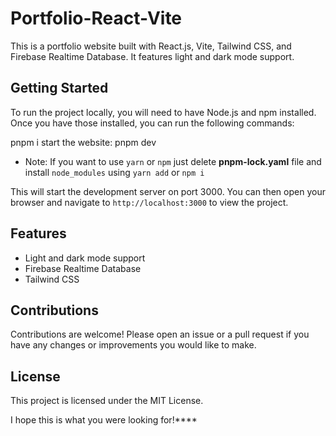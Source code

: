 
# Portfolio-React-Vite

This is a portfolio website built with React.js, Vite, Tailwind CSS, and Firebase Realtime Database. It features light and dark mode support.

## Getting Started

To run the project locally, you will need to have Node.js and npm installed. Once you have those installed, you can run the following commands:


pnpm i
start the website:
pnpm dev
- Note: If you want to use `yarn` or `npm` just delete **pnpm-lock.yaml** file and install `node_modules` using `yarn add` or `npm i`

This will start the development server on port 3000. You can then open your browser and navigate to `http://localhost:3000` to view the project.

## Features

* Light and dark mode support
* Firebase Realtime Database
* Tailwind CSS

## Contributions

Contributions are welcome! Please open an issue or a pull request if you have any changes or improvements you would like to make.

## License

This project is licensed under the MIT License.


I hope this is what you were looking for!****

